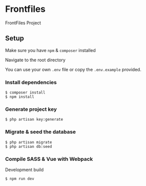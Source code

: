 # Frontfiles
FrontFiles Project

## Setup

Make sure you have `npm` & `composer` installed

Navigate to the root directory

You can use your own `.env` file or copy the `.env.example` provided.

### Install dependencies

```
$ composer install
$ npm install
```

### Generate project key

```
$ php artisan key:generate
```

### Migrate & seed the database

```
$ php artisan migrate
$ php artisan db:seed
```

### Compile SASS & Vue with Webpack

Development build
```
$ npm run dev
```